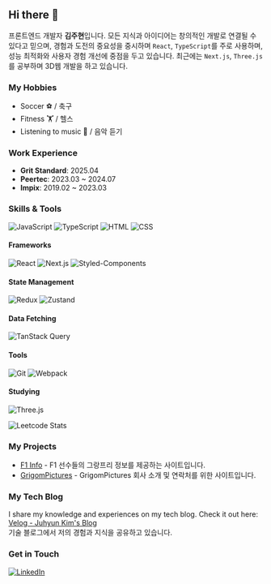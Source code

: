 ## Hi there 👋

<!--
**EthanKyleKim/EthanKyleKim** is a ✨ _special_ ✨ repository because its `README.md` (this file) appears on your GitHub profile.

Here are some ideas to get you started:

- 🔭 I’m currently working on ...
- 🌱 I’m currently learning ...
- 👯 I’m looking to collaborate on ...
- 🤔 I’m looking for help with ...
- 💬 Ask me about ...
- 📫 How to reach me: ...
- 😄 Pronouns: ...
- ⚡ Fun fact: ...
-->

프론트엔드 개발자 **김주현**입니다. 
모든 지식과 아이디어는 창의적인 개발로 연결될 수 있다고 믿으며, 경험과 도전의 중요성을 중시하며 `React`, `TypeScript`를 주로 사용하며, 성능 최적화와 사용자 경험 개선에 중점을 두고 있습니다. 최근에는 `Next.js`, `Three.js`를 공부하며 3D웹 개발을 하고 있습니다.

### My Hobbies
- Soccer ⚽ / 축구
- Fitness 🏋️ / 헬스
- Listening to music 🎵 / 음악 듣기

### Work Experience
- **Grit Standard**: 2025.04
- **Peertec**: 2023.03 ~ 2024.07
- **Impix**: 2019.02 ~ 2023.03

### Skills & Tools
![JavaScript](https://img.shields.io/badge/JavaScript-F7DF1E?style=flat-square&logo=javascript&logoColor=black)
![TypeScript](https://img.shields.io/badge/TypeScript-007ACC?style=flat-square&logo=typescript&logoColor=white)
![HTML](https://img.shields.io/badge/HTML5-E34F26?style=flat-square&logo=html5&logoColor=white)
![CSS](https://img.shields.io/badge/CSS3-1572B6?style=flat-square&logo=css3&logoColor=white)

#### Frameworks
![React](https://img.shields.io/badge/React-61DAFB?style=flat-square&logo=react&logoColor=black)
![Next.js](https://img.shields.io/badge/Next.js-000000?style=flat-square&logo=nextdotjs&logoColor=white)
![Styled-Components](https://img.shields.io/badge/Styled--Components-DB7093?style=flat-square&logo=styled-components&logoColor=white)

#### State Management
![Redux](https://img.shields.io/badge/Redux-764ABC?style=flat-square&logo=redux&logoColor=white)
![Zustand](https://img.shields.io/badge/Zustand-000000?style=flat-square&logo=Zustand&logoColor=white)

#### Data Fetching
![TanStack Query](https://img.shields.io/badge/TanStack%20Query-FF4154?style=flat-square&logo=react-query&logoColor=white)

#### Tools
![Git](https://img.shields.io/badge/Git-F05032?style=flat-square&logo=git&logoColor=white)
![Webpack](https://img.shields.io/badge/Webpack-8DD6F9?style=flat-square&logo=webpack&logoColor=black)

#### Studying
![Three.js](https://img.shields.io/badge/Three.js-000000?style=flat-square&logo=three.js&logoColor=white)

![Leetcode Stats](https://leetcard.jacoblin.cool/ethanskywalker?ext=heatmap)

### My Projects
- [F1 Info](https://github.com/EthanKyleKim/formulaone) - F1 선수들의 그랑프리 정보를 제공하는 사이트입니다.  
- [GrigomPictures](https://github.com/EthanKyleKim/grigomsite) - GrigomPictures 회사 소개 및 연락처를 위한 사이트입니다.

### My Tech Blog
I share my knowledge and experiences on my tech blog. Check it out here: [Velog - Juhyun Kim's Blog](https://velog.io/@ethankyle/posts)  
기술 블로그에서 저의 경험과 지식을 공유하고 있습니다.

### Get in Touch
[![LinkedIn](https://img.shields.io/badge/LinkedIn-0077B5?style=flat-square&logo=linkedin&logoColor=white)](https://www.linkedin.com/in/juhyeon-kim0407/)
